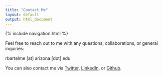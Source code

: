 ```yaml
---
title: "Contact Me"
layout: default
output: html_document
---
```


{% include navigation.html %}

Feel free to reach out to me with any questions, collaborations, or general inquiries:

rbartelme [at] arizona [dot] edu

You can also contact me via [Twitter](https://twitter.com/MicrobialBart), [LinkedIn](https://www.linkedin.com/in/ryan-bartelme/), or [Github](https://github.com/rbartelme).